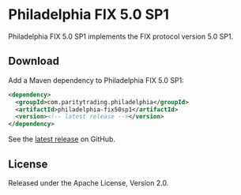 # Philadelphia FIX 5.0 SP1

Philadelphia FIX 5.0 SP1 implements the FIX protocol version 5.0 SP1.

## Download

Add a Maven dependency to Philadelphia FIX 5.0 SP1:

```xml
<dependency>
  <groupId>com.paritytrading.philadelphia</groupId>
  <artifactId>philadelphia-fix50sp1</artifactId>
  <version><!-- latest release --></version>
</dependency>
```

See the [latest release][] on GitHub.

  [latest release]: https://github.com/paritytrading/philadelphia/releases/latest

## License

Released under the Apache License, Version 2.0.
